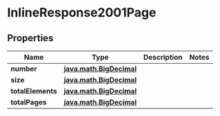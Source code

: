 
# InlineResponse2001Page

## Properties
Name | Type | Description | Notes
------------ | ------------- | ------------- | -------------
**number** | [**java.math.BigDecimal**](java.math.BigDecimal.md) |  | 
**size** | [**java.math.BigDecimal**](java.math.BigDecimal.md) |  | 
**totalElements** | [**java.math.BigDecimal**](java.math.BigDecimal.md) |  | 
**totalPages** | [**java.math.BigDecimal**](java.math.BigDecimal.md) |  | 



